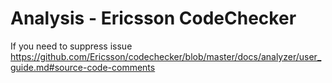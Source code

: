 # Analysis - Ericsson CodeChecker

If you need to suppress issue
https://github.com/Ericsson/codechecker/blob/master/docs/analyzer/user_guide.md#source-code-comments


